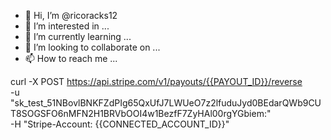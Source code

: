 - 👋 Hi, I’m @ricoracks12
- 👀 I’m interested in ...
- 🌱 I’m currently learning ...
- 💞️ I’m looking to collaborate on ...
- 📫 How to reach me ...

<!---
ricoracks12/ricoracks12 is a ✨ special ✨ repository because its `README.md` (this file) appears on your GitHub profile.
You can click the Preview link to take a look at your changes.
--->
curl -X POST https://api.stripe.com/v1/payouts/{{PAYOUT_ID}}/reverse \
  -u "sk_test_51NBovlBNKFZdPIg65QxUfJ7LWUeO7z2lfuduJyd0BEdarQWb9CUT8SOGSFO6nMFN2H1BRVbOOI4w1BezfF7ZyHAl00rgYGbiem:" \
  -H "Stripe-Account: {{CONNECTED_ACCOUNT_ID}}"
